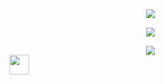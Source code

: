 <div align="center">
<div style="display: fixed; align-items: flex-start;"><img src="https://github-readme-stats.vercel.app/api?username=whonion&amp;show_icons=true&amp;theme=lightowl" align="top" /> <br /><br /><img src="https://github-readme-streak-stats.herokuapp.com?user=whonion&amp;theme=lightowl&amp;date_format=M%20j%5B%2C%20Y%5D" align="top" /> <br /><br /><img src="https://github-readme-stats.vercel.app/api/top-langs/?username=whonion&amp;layout=compact&amp;theme=lightowl" align="down" /></div>
 <div align="center">
  <div style="display: flex; align-items: flex-start;">
    <img align="top" src="https://komarev.com/ghpvc/?username=whonion&color=brightgreen" height='35'/>
    <br />
    <br />
  </div>
</div>
